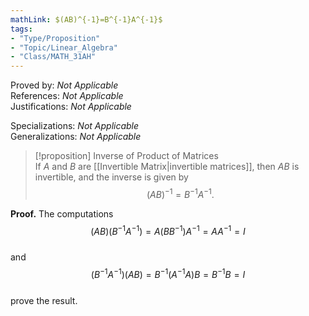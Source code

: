 ```yaml
---
mathLink: $(AB)^{-1}=B^{-1}A^{-1}$
tags:
- "Type/Proposition"
- "Topic/Linear_Algebra"
- "Class/MATH_31AH"
---
```

Proved by: <i>Not Applicable</i>  
References: <i>Not Applicable</i>  
Justifications: <i>Not Applicable</i>  

Specializations: <i>Not Applicable</i>  
Generalizations: <i>Not Applicable</i>  

> [!proposition] Inverse of Product of Matrices  
> If $A$ and $B$ are [[Invertible Matrix|invertible matrices]], then $AB$ is invertible, and the inverse is given by  
> $$(AB)^{-1}=B^{-1}A^{-1}.$$  

**Proof.** The computations  
$$(AB)(B^{-1}A^{-1})=A(BB^{-1})A^{-1}=AA^{-1}=I$$  
and  
$$(B^{-1}A^{-1})(AB)=B^{-1}(A^{-1}A)B=B^{-1}B=I$$  
prove the result.  
